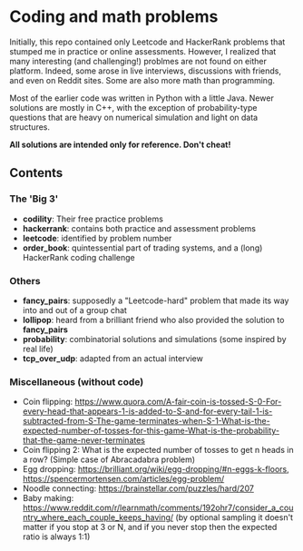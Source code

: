 # Coding and math problems

Initially, this repo contained only Leetcode and HackerRank problems that stumped me in practice or online assessments. However, I realized that many interesting (and challenging!) problmes are not found on either platform. Indeed, some arose in live interviews, discussions with friends, and even on Reddit sites. Some are also more math than programming. 

Most of the earlier code was written in Python with a little Java. Newer solutions are mostly in C++, with the exception of probability-type questions that are heavy on numerical simulation and light on data structures.

**All solutions are intended only for reference. Don't cheat!** 

## Contents
### The 'Big 3'
- **codility**: Their free practice problems
- **hackerrank**: contains both practice and assessment problems
- **leetcode**: identified by problem number
- **order_book**: quintessential part of trading systems, and a (long) HackerRank coding challenge

### Others
- **fancy_pairs**: supposedly a "Leetcode-hard" problem that made its way into and out of a group chat
- **lollipop**: heard from a brilliant friend who also provided the solution to **fancy_pairs**
- **probability**: combinatorial solutions and simulations (some inspired by real life)
- **tcp_over_udp**: adapted from an actual interview

### Miscellaneous (without code)
- Coin flipping: https://www.quora.com/A-fair-coin-is-tossed-S-0-For-every-head-that-appears-1-is-added-to-S-and-for-every-tail-1-is-subtracted-from-S-The-game-terminates-when-S-1-What-is-the-expected-number-of-tosses-for-this-game-What-is-the-probability-that-the-game-never-terminates
- Coin flipping 2: What is the expected number of tosses to get n heads in a row? (Simple case of Abracadabra problem)
- Egg dropping: https://brilliant.org/wiki/egg-dropping/#n-eggs-k-floors, https://spencermortensen.com/articles/egg-problem/
- Noodle connecting: https://brainstellar.com/puzzles/hard/207
- Baby making: https://www.reddit.com/r/learnmath/comments/192ohr7/consider_a_country_where_each_couple_keeps_having/ (by optional sampling it doesn't matter if you stop at 3 or N, and if you never stop then the expected ratio is always 1:1)
